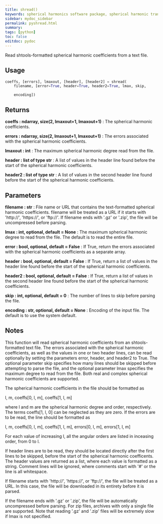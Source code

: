```yaml
---
title: shread()
keywords: spherical harmonics software package, spherical harmonic transform, legendre functions, multitaper spectral analysis, fortran, Python, gravity, magnetic field
sidebar: mydoc_sidebar
permalink: pyshread.html
summary:
tags: [python]
toc: false
editdoc: pydoc
---
```


Read shtools-formatted spherical harmonic coefficients from a text file.

## Usage

```python
coeffs, [errors], lmaxout, [header], [header2] = shread(
    filename, [error=True, header=True, header2=True, lmax, skip,
```
        encoding])

## Returns

**coeffs : ndarray, size(2, lmaxout+1, lmaxout+1)**
:   The spherical harmonic coefficients.

**errors : ndarray, size(2, lmaxout+1, lmaxout+1)**
:   The errors associated with the spherical harmonic coefficients.

**lmaxout : int**
:   The maximum spherical harmonic degree read from the file.

**header : list of type str**
:   A list of values in the header line found before the start of the
        spherical harmonic coefficients.

**header2 : list of type str**
:   A list of values in the second header line found before the start of
        the spherical harmonic coefficients.

## Parameters

**filename : str**
:   File name or URL that contains the text-formatted spherical harmonic
        coefficients. filename will be treated as a URL if it starts with
        'http://', 'https://', or 'ftp://'. If filename ends with '.gz' or
        '.zip', the file will be uncompressed before parsing.

**lmax : int, optional, default = None**
:   The maximum spherical harmonic degree to read from the file. The
        default is to read the entire file.

**error : bool, optional, default = False**
:   If True, return the errors associated with the spherical harmonic
        coefficients as a separate array.

**header : bool, optional, default = False**
:   If True, return a list of values in the header line found before the
        start of the spherical harmonic coefficients.

**header2 : bool, optional, default = False**
:   If True, return a list of values in the second header line found before
        the start of the spherical harmonic coefficients.

**skip : int, optional, default = 0**
:   The number of lines to skip before parsing the file.

**encoding : str, optional, default = None**
:   Encoding of the input file. The default is to use the system default.

## Notes

This function will read spherical harmonic coefficients from an
shtools-formatted text file. The errors associated with the spherical
harmonic coefficients, as well as the values in one or two header lines,
can be read optionally by setting the parameters error, header, and header2
to True. The optional parameter skip specifies how many lines should be
skipped before attempting to parse the file, and the optional parameter
lmax specifies the maximum degree to read from the file. Both real and
complex spherical harmonic coefficients are supported.

The spherical harmonic coefficients in the file should be formatted as

l, m, coeffs[0, l, m], coeffs[1, l, m]

where l and m are the spherical harmonic degree and order, respectively.
The terms coeffs[1, l, 0] can be neglected as they are zero. If the errors
are to be read, the line should be formatted as

l, m, coeffs[0, l, m], coeffs[1, l, m], errors[0, l, m], errors[1, l, m]

For each value of increasing l, all the angular orders are listed in
inceasing order, from 0 to l.

If header lines are to be read, they should be located directly after the
first lines to be skipped, before the start of the spherical harmonic
coefficents. The header values are returned as a list, where each value is
formatted as a string. Comment lines will be ignored, where comments start
with '#' or the line is all whitespace.

If filename starts with 'http://', 'https://', or 'ftp://', the file will
be treated as a URL. In this case, the file will be downloaded in its
entirety before it is parsed.

If the filename ends with '.gz' or '.zip', the file will be automatically
uncompressed before parsing. For zip files, archives with only a single
file are supported. Note that reading '.gz' and '.zip' files will be
extremely slow if lmax is not specified.
    